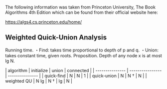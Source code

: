 The following information was taken from Princeton University, The Book Algorithms 4th Edition which can be found from their official website here:

https://algs4.cs.princeton.edu/home/


Weighted Quick-Union Analysis
----

Running time.
・Find: takes time proportional to depth of p and q.
・Union: takes constant time, given roots.
Proposition. Depth of any node x is at most lg N.

| algorithm | initialize | union | connected |
| --------------- | ---------------- | --------------- |
| quick-find | N | N | 1 |
| quick-union | N | N † | N |
| weighted QU | N lg | N † | lg | N |
